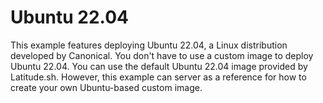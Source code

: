 # Ubuntu 22.04

This example features deploying Ubuntu 22.04, a Linux distribution developed by Canonical. You don't have to use a custom image to deploy Ubuntu 22.04. You can use the default Ubuntu 22.04 image provided by Latitude.sh. However, this example can server as a reference for how to create your own Ubuntu-based custom image.
